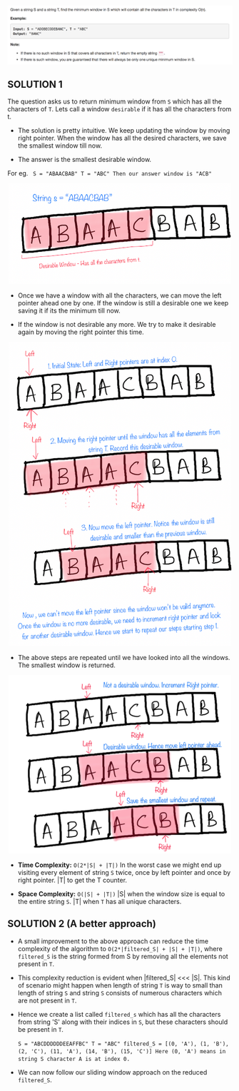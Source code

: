 ![alt text](../../Images/Minimum-Window-Substring.png)


## SOLUTION 1

The question asks us to return minimum window from `S` which has all the characters of `T`. Lets call a window `desirable` if it has all the characters from t.

* The solution is pretty intuitive. We keep updating the window by moving right pointer. When the window has all the desired characters, we save the smallest window till now.

* The answer is the smallest desirable window.

For eg. ` S = "ABAACBAB" T = "ABC" Then our answer window is "ACB"`
<center>
<img src="../../Images/Minimum-Window-Substring-1.png" width="500"/>
</center>

* Once we have a window with all the characters, we can move the left pointer ahead one by one. If the window is still a desirable one we keep saving it if its the minimum till now.

* If the window is not desirable any more. We try to make it desirable again by moving the right pointer this time.

<center>
<img src="../../Images/Minimum-Window-Substring-2.png" width="500"/>
</center>

* The above steps are repeated until we have looked into all the windows. The smallest window is returned.

<center>
<img src="../../Images/Minimum-Window-Substring-3.png" width="500"/>
</center>

* **Time Complexity:** `O(2*|S| + |T|)`
In the worst case we might end up visiting every element of string `S` twice, once by left pointer and once by right pointer. |T| to get the T counter.

* **Space Complexity:** `O(|S| + |T|)`
|S| when the window size is equal to the entire string `S`. |T| when `T` has all unique characters.

## SOLUTION 2 (A better approach)

* A small improvement to the above approach can reduce the time complexity of the algorithm to `O(2*|filtered_S| + |S| + |T|)`, where `filtered_S` is the string formed from S by removing all the elements not present in `T`.

* This complexity reduction is evident when |filtered_S| <<< |S|.
This kind of scenario might happen when length of string `T` is way to small than length of string `S` and string `S` consists of numerous characters which are not present in `T`.

* Hence we create a list called `filtered_s` which has all the characters from string 'S' along with their indices in `S`, but these characters should be present in `T`.

  `S = "ABCDDDDDDEEAFFBC" T = "ABC"
  filtered_S = [(0, 'A'), (1, 'B'), (2, 'C'), (11, 'A'), (14, 'B'), (15, 'C')]
  Here (0, 'A') means in string S character A is at index 0.`


* We can now follow our sliding window approach on the reduced `filtered_S`.
